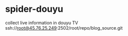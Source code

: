 # spider-douyu
collect live information in douyu TV
ssh://root@45.76.25.249:2502/root/repo/blog_source.git

